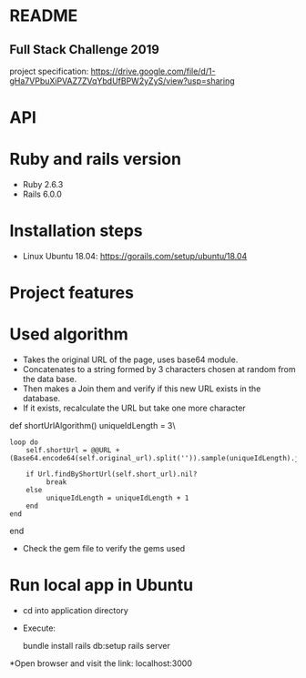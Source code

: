 # README


## Full Stack Challenge 2019

project specification: https://drive.google.com/file/d/1-gHa7VPbuXiPVAZ7ZVqYbdUfBPW2yZyS/view?usp=sharing


# API 


# Ruby and rails version

* Ruby 2.6.3
* Rails 6.0.0

# Installation steps 

* Linux Ubuntu 18.04:  https://gorails.com/setup/ubuntu/18.04


# Project features

# Used algorithm

* Takes the original URL of the page, uses base64 module.
* Concatenates to a string formed by 3 characters chosen at random from the data base.
* Then makes a Join them and verify if this new URL exists in the database.
* If it exists, recalculate the URL but take one more character

def shortUrlAlgorithm()
    uniqueIdLength = 3\

    loop do
        self.shortUrl = @@URL + (Base64.encode64(self.original_url).split('')).sample(uniqueIdLength).join()

        if Url.findByShortUrl(self.short_url).nil?
             break
        else
             uniqueIdLength = uniqueIdLength + 1
        end
    end
end

* Check the gem file to verify the gems used

# Run local app in Ubuntu

* cd into application directory
* Execute:

    bundle install
    rails db:setup
    rails server

*Open browser and visit the link:  localhost:3000




